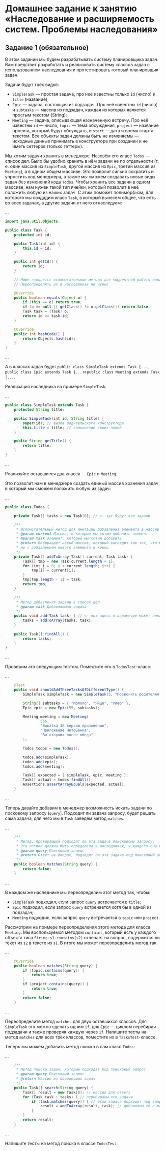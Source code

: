# Домашнее задание к занятию «Наследование и расширяемость систем. Проблемы наследования»

## Задание 1 (обязательное)

В этом задании мы будем разрабатывать систему планировщика задач. Вам предстоит разработать и реализовать систему классов задач с использованием наследования и протестировать готовый планировщик задач.

Задачи будут трёх видов:

* `SimpleTask` — простая задача, про неё известны только `id` (число) и `title` (название);
* `Epic` — задача, состоящая из подзадач. Про неё известны `id` (число) и `subtasks` — массив из подзадач, каждая из которых является простым текстом (String);
* `Meeting` — задача, описывающая назначенную встречу. Про неё известны `id` — число, `topic` — тема обсуждения, `project` — название проекта, который будут обсуждать, и `start` — дата и время старта текстом.
Все объекты задач должны быть не изменяемы — исходные данные принимать в конструкторе при создании и не иметь сеттеров (только геттеры).

Мы хотим задачи хранить в менеджере. Назовём его класс `Todos` — список дел. Было бы удобно хранить в нём задачи не по отдельности (т. е. один массив из `SimpleTask`, другой массив из `Epic`, третий массив из `Meeting`), а в одном общем массиве. Это позволит сильно сократить и упростить код менеджера, а также мы сможем создавать новые виды задач без изменений кода `Todos`. Чтобы хранить все задачи в одном массиве, нам нужен такой тип ячейки, который позволит в неё положить любую из наших задач. С этим поможет полиморфизм, для которого мы создадим класс `Task`, в который вынесем общее, что есть во всех задачах, а другие задачи от него отнаследуем:

...
```java
import java.util.Objects;

public class Task {
    protected int id;

    public Task(int id) {
        this.id = id;
    }

    public int getId() {
        return id;
    }

    // Ниже находятся вспомогательные методы для корректной работы equals
    // Переопределять их в наследниках не нужно

    @Override
    public boolean equals(Object o) {
        if (this == o) return true;
        if (o == null || getClass() != o.getClass()) return false;
        Task task = (Task) o;
        return id == task.id;
    }

    @Override
    public int hashCode() {
        return Objects.hash(id);
    }
}
```
...

А в классах задач будет `public class SimpleTask extends Task {...`, `public class Epic extends Task {...` и `public class Meeting extends Task {...`.

Реализация наследника на примере `SimpleTask`:

...
```java
public class SimpleTask extends Task {
    protected String title;

    public SimpleTask(int id, String title) {
        super(id); // вызов родительского конструктора
        this.title = title; // заполнение своих полей
    }

    public String getTitle() {
        return title;
    }
}
```
...

Реализуйте оставшиеся два класса — `Epic` и `Meeting`.

Это позволит нам в менеджере создать единый массив хранения задач, в который мы сможем положить любую из задач:

...
```java
public class Todos {

    private Task[] tasks = new Task[0]; // <- тут будут все задачи

    /**
     * Вспомогательный метод для имитации добавления элемента в массив
     * @param current Массив, в который мы хотим добавить элемент
     * @param task Элемент, который мы хотим добавить
     * @return Возвращает новый массив, который выглядит как тот, что мы передали,
     * но с добавлением нового элемента в конец
     */
    private Task[] addToArray(Task[] current, Task task) {
        Task[] tmp = new Task[current.length + 1];
        for (int i = 0; i < current.length; i++) {
            tmp[i] = current[i];
        }
        tmp[tmp.length - 1] = task;
        return tmp;
    }

    /**
     * Метод добавления задачи в список дел
     * @param task Добавляемая задача
     */
    public void add(Task task) { // <- вот здесь в параметре может лежать объект и вида SimpleTask, и вида Epic, и вида Meeting
        tasks = addToArray(tasks, task);
    }
    
    public Task[] findAll() {
        return tasks;
    }
}
```
...

Проверим это следующим тестом. Поместите его в `TodosTest`-класс:

...
```java
    @Test
    public void shouldAddThreeTasksOfDifferentType() {
        SimpleTask simpleTask = new SimpleTask(5, "Позвонить родителям");

        String[] subtasks = { "Молоко", "Яйца", "Хлеб" };
        Epic epic = new Epic(55, subtasks);

        Meeting meeting = new Meeting(
                555,
                "Выкатка 3й версии приложения",
                "Приложение НетоБанка",
                "Во вторник после обеда"
        );

        Todos todos = new Todos();

        todos.add(simpleTask);
        todos.add(epic);
        todos.add(meeting);

        Task[] expected = { simpleTask, epic, meeting };
        Task[] actual = todos.findAll();
        Assertions.assertArrayEquals(expected, actual);
    }
```
...

Теперь давайте добавим в менеджер возможность искать задачи по посковому запросу (`query`). Подходит ли задача запросу, будет решать сама задача, для чего мы в `Task` заведём метод `matches`.

...
```java
    /**
     * Метод, проверяющий подходит ли эта задача поисковому запросу.
     * Эта логика должна быть определена в наследниках, у каждого она будет своя
     * @param query Поисковый запрос
     * @return Ответ на вопрос, подходит ли эта задача под поисковый запрос
     */
    public boolean matches(String query) {
        return false;
    }
```
...

В каждом же наследнике мы переопределим этот метод так, чтобы:

* `SimpleTask` подходил, если запрос `query` встречается в `title`;
* `Epic` подходил, если запрос `query` встречается хотя бы в одной из подзадач;
* `Meeting` подходил, если запрос `query` встречается в `topic` или `project`.

Рассмотрим на примере переопределения этого метода для класса `Meeting`. Мы воспользуемся методом `contains`, который есть у каждого объекта типа `String`: `s1.contains(s2)` отвечает на вопрос, содержится ли текст из `s2` в тексте из `s1`. В итоге мы может переопределить метод так:

...
```java
    @Override
    public boolean matches(String query) {
        if (topic.contains(query)) {
            return true;
        }
        if (project.contains(query)) {
            return true;
        }
        return false;
    }
```
...

Переопределите метод `matches` для двух оставшихся классов. Для `SimpleTask` это можно сделать одним `if`, для `Epic` — циклом перебирая подзадачи и также проверяя каждую через `if`. Напишите тесты на метод `matches` для всех трёх классов, поместите их в `TasksTest`-классе.

Теперь мы можем добавить метод поиска в сам класс `Todos`:

...
```java
    /**
     * Метод поиска задач, которые подходят под поисковый запрос
     * @param query Поисковый запрос
     * @return Массив из подошедших задач
     */
    public Task[] search(String query) {
        Task[] result = new Task[0]; // массив для ответа
        for (Task task : tasks) { // перебираем все задачи
            if (task.matches(query)) { // если задача подходит под запрос
                result = addToArray(result, task); // добавляем её в массив ответа
            }
        }
        return result;
    }
```
...

Напишите тесты на метод поиска в классе `TodosTest`.
